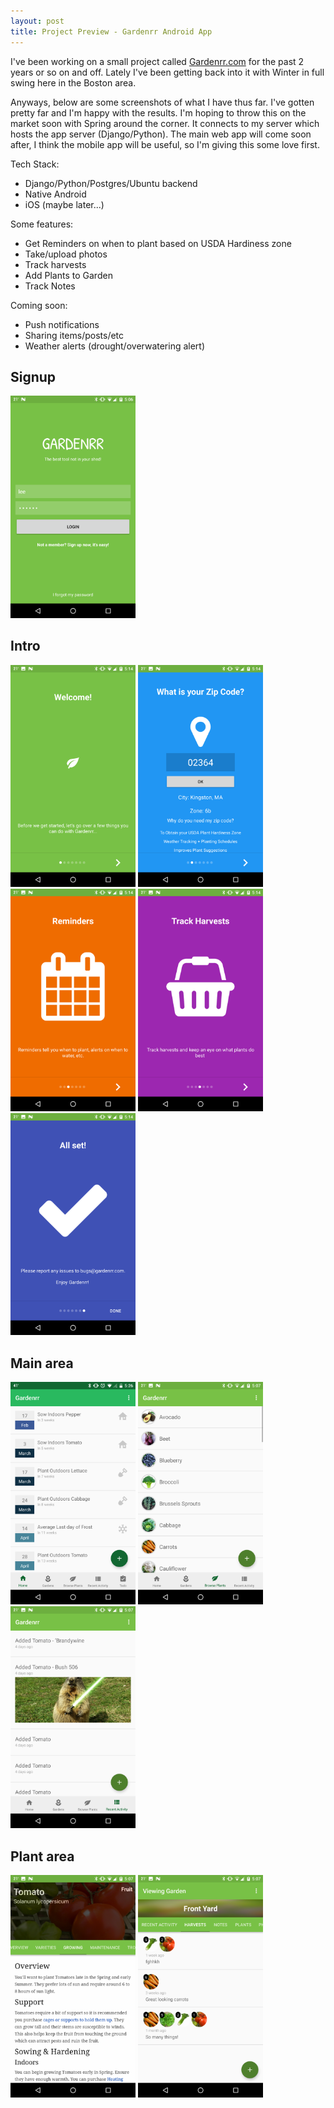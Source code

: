 ```yaml
---
layout: post
title: Project Preview - Gardenrr Android App
---
```


I've been working on a small project called [Gardenrr.com](http://gardenrr.com) for the past 2 years or so on and off. Lately I've been getting back into it with Winter in full swing here in the Boston area.

Anyways, below are some screenshots of what I have thus far. I've gotten pretty far and I'm happy with the results. I'm hoping to throw this on the market soon with Spring around the corner. It connects to my server which hosts the app server (Django/Python). The main web app will come soon after, I think the mobile app will be useful, so I'm giving this some love first. 

Tech Stack:

* Django/Python/Postgres/Ubuntu backend
* Native Android
* iOS (maybe later...)

Some features:

* Get Reminders on when to plant based on USDA Hardiness zone
* Take/upload photos
* Track harvests
* Add Plants to Garden
* Track Notes

Coming soon:

* Push notifications
* Sharing items/posts/etc
* Weather alerts (drought/overwatering alert)

## Signup

<img src="/images/posts/gardenrr-preview/login.png" alt="Drawing" style="width: 200px;"/>

## Intro

<img src="/images/posts/gardenrr-preview/intro1.png" alt="Drawing" style="width: 200px;"/>
<img src="/images/posts/gardenrr-preview/intro2.png" alt="Drawing" style="width: 200px;"/>
<img src="/images/posts/gardenrr-preview/intro3.png" alt="Drawing" style="width: 200px;"/>
<img src="/images/posts/gardenrr-preview/intro4.png" alt="Drawing" style="width: 200px;"/>
<img src="/images/posts/gardenrr-preview/intro7.png" alt="Drawing" style="width: 200px;"/>

## Main area

<img src="/images/posts/gardenrr-preview/reminders.png" alt="Drawing" style="width: 200px;"/>
<img src="/images/posts/gardenrr-preview/plants.png" alt="Drawing" style="width: 200px;"/>
<img src="/images/posts/gardenrr-preview/feed.png" alt="Drawing" style="width: 200px;"/>

## Plant area

<img src="/images/posts/gardenrr-preview/plant_info.png" alt="Drawing" style="width: 200px;"/>
<img src="/images/posts/gardenrr-preview/harvests.png" alt="Drawing" style="width: 200px;"/>
